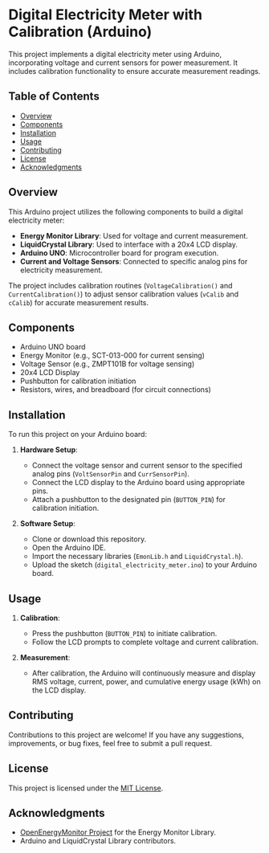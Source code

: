 # Digital Electricity Meter with Calibration (Arduino)

This project implements a digital electricity meter using Arduino, incorporating voltage and current sensors for power measurement. It includes calibration functionality to ensure accurate measurement readings.

## Table of Contents

- [Overview](#overview)
- [Components](#components)
- [Installation](#installation)
- [Usage](#usage)
- [Contributing](#contributing)
- [License](#license)
- [Acknowledgments](#acknowledgments)

## Overview

This Arduino project utilizes the following components to build a digital electricity meter:

- **Energy Monitor Library**: Used for voltage and current measurement.
- **LiquidCrystal Library**: Used to interface with a 20x4 LCD display.
- **Arduino UNO**: Microcontroller board for program execution.
- **Current and Voltage Sensors**: Connected to specific analog pins for electricity measurement.

The project includes calibration routines (`VoltageCalibration()` and `CurrentCalibration()`) to adjust sensor calibration values (`vCalib` and `cCalib`) for accurate measurement results.

## Components

- Arduino UNO board
- Energy Monitor (e.g., SCT-013-000 for current sensing)
- Voltage Sensor (e.g., ZMPT101B for voltage sensing)
- 20x4 LCD Display
- Pushbutton for calibration initiation
- Resistors, wires, and breadboard (for circuit connections)

## Installation

To run this project on your Arduino board:

1. **Hardware Setup**:
   - Connect the voltage sensor and current sensor to the specified analog pins (`VoltSensorPin` and `CurrSensorPin`).
   - Connect the LCD display to the Arduino board using appropriate pins.
   - Attach a pushbutton to the designated pin (`BUTTON_PIN`) for calibration initiation.

2. **Software Setup**:
   - Clone or download this repository.
   - Open the Arduino IDE.
   - Import the necessary libraries (`EmonLib.h` and `LiquidCrystal.h`).
   - Upload the sketch (`digital_electricity_meter.ino`) to your Arduino board.

## Usage

1. **Calibration**:
   - Press the pushbutton (`BUTTON_PIN`) to initiate calibration.
   - Follow the LCD prompts to complete voltage and current calibration.
   
2. **Measurement**:
   - After calibration, the Arduino will continuously measure and display RMS voltage, current, power, and cumulative energy usage (kWh) on the LCD display.

## Contributing

Contributions to this project are welcome! If you have any suggestions, improvements, or bug fixes, feel free to submit a pull request.

## License

This project is licensed under the [MIT License](LICENSE).

## Acknowledgments

- [OpenEnergyMonitor Project](https://learn.openenergymonitor.org/electricity-monitoring/ct-sensors/interface-with-arduino) for the Energy Monitor Library.
- Arduino and LiquidCrystal Library contributors.
